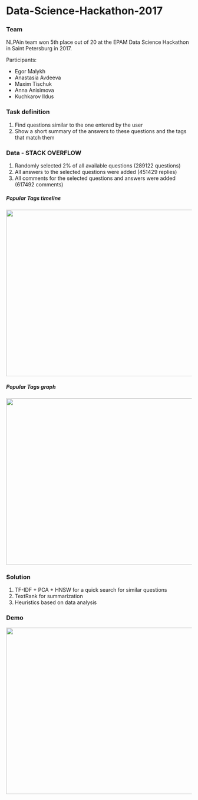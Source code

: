 # Data-Science-Hackathon-2017

### Team
NLPAin team won 5th place out of 20 at the EPAM Data Science Hackathon in Saint Petersburg in 2017.

Participants: 
* Egor Malykh
* Anastasia Avdeeva
* Maxim Tischuk
* Anna Anisimova
* Kuchkarov Ildus 

### Task definition

1. Find questions similar to the one entered by the user
2. Show a short summary of the answers to these questions and the tags that match them

### Data - STACK OVERFLOW
1. Randomly selected 2% of all available questions (289122 questions)
2. All answers to the selected questions were added (451429 replies)
3. All comments for the selected questions and answers were added (617492 comments)

##### Popular Tags timeline

<img src="https://user-images.githubusercontent.com/82182857/121495199-18280580-c9e2-11eb-8082-52178dee99b0.jpg" width="807" height="450">

##### Popular Tags graph

<img src="https://user-images.githubusercontent.com/82182857/121495367-3d1c7880-c9e2-11eb-824f-a55a6c987a7d.png" width="807" height="450">

### Solution
1. TF-IDF + PCA + HNSW for a quick search for similar questions
2. TextRank for summarization
3. Heuristics based on data analysis

### Demo
<img src="https://user-images.githubusercontent.com/82182857/121495489-53c2cf80-c9e2-11eb-8158-f07ec7519572.png" width="607" height="450">










